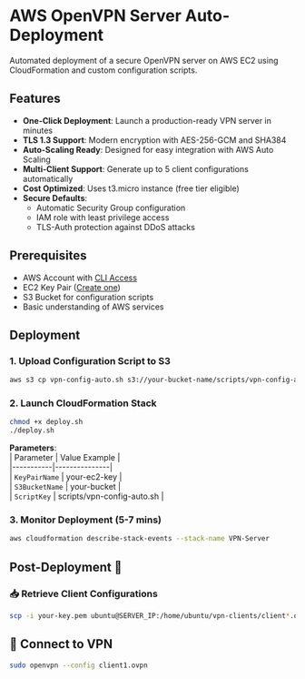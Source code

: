 # AWS OpenVPN Server Auto-Deployment

Automated deployment of a secure OpenVPN server on AWS EC2 using CloudFormation and custom configuration scripts.

## Features

- **One-Click Deployment**: Launch a production-ready VPN server in minutes
- **TLS 1.3 Support**: Modern encryption with AES-256-GCM and SHA384
- **Auto-Scaling Ready**: Designed for easy integration with AWS Auto Scaling
- **Multi-Client Support**: Generate up to 5 client configurations automatically
- **Cost Optimized**: Uses t3.micro instance (free tier eligible)
- **Secure Defaults**: 
  - Automatic Security Group configuration
  - IAM role with least privilege access
  - TLS-Auth protection against DDoS attacks

## Prerequisites

- AWS Account with [CLI Access](https://docs.aws.amazon.com/cli/latest/userguide/install-cliv2.html)
- EC2 Key Pair ([Create one](https://docs.aws.amazon.com/AWSEC2/latest/UserGuide/ec2-key-pairs.html))
- S3 Bucket for configuration scripts
- Basic understanding of AWS services

## Deployment

### 1. Upload Configuration Script to S3
```bash
aws s3 cp vpn-config-auto.sh s3://your-bucket-name/scripts/vpn-config-auto.sh 
```


### 2. Launch CloudFormation Stack  
```bash
chmod +x deploy.sh
./deploy.sh
```

**Parameters**:  
| Parameter | Value Example |  
|-----------|---------------|  
| `KeyPairName` | your-ec2-key |  
| `S3BucketName` | your-bucket |  
| `ScriptKey` | scripts/vpn-config-auto.sh |  

### 3. Monitor Deployment (5-7 mins)  
```bash  
aws cloudformation describe-stack-events --stack-name VPN-Server  
```

## Post-Deployment 🔌

### 📥 Retrieve Client Configurations  
```bash  
scp -i your-key.pem ubuntu@SERVER_IP:/home/ubuntu/vpn-clients/client*.ovpn .  
```

## 🔗 Connect to VPN
```bash 
sudo openvpn --config client1.ovpn  
```